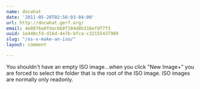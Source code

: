 ```yaml
---
name: docwhat
date: '2011-05-20T02:56:03-04:00'
url: http://docwhat.gerf.org/
email: 4e8076a0fdac6b8f284d8b316efdf7f3
uuid: 1e440cfd-d16d-4e7b-bfca-c32155437989
slug: "/os-x-make-an-iso/"
layout: comment

---
```


You shouldn't have an empty ISO image...when you click "New Image+" you are forced to select the folder that is the root of the ISO image.  ISO images are normally only readonly.
